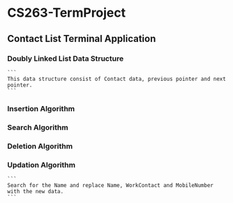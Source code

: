 # CS263-TermProject
## Contact List Terminal Application
### Doubly Linked List Data Structure
    ```
    This data structure consist of Contact data, previous pointer and next pointer.
    ```
### Insertion Algorithm

### Search Algorithm
### Deletion Algorithm
### Updation Algorithm
    ```
    Search for the Name and replace Name, WorkContact and MobileNumber with the new data.
    ```
